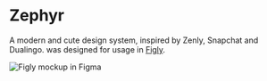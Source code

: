 # Zephyr

A modern and cute design system, inspired by Zenly, Snapchat and Dualingo.  was designed for usage in [Figly](https://figly.ru/).

![Figly mockup in Figma](https://user-images.githubusercontent.com/25728414/166345247-8ed63a0e-0218-4657-859c-bc23e14c1e7b.png)
